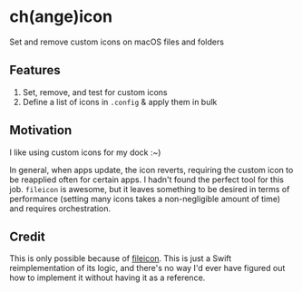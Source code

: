 # ch(ange)icon

Set and remove custom icons on macOS files and folders

## Features

1. Set, remove, and test for custom icons
2. Define a list of icons in `.config` & apply them in bulk

## Motivation

I like using custom icons for my dock :~)



In general, when apps update, the icon reverts, requiring the custom icon to be reapplied often for certain apps. I hadn't found the perfect tool for this job. `fileicon` is awesome, but it leaves something to be desired in terms of performance (setting many icons takes a non-negligible amount of time) and requires orchestration.

## Credit

This is only possible because of [fileicon](https://github.com/mklement0/fileicon/tree/master). This is just a Swift reimplementation of its logic, and there's no way I'd ever have figured out how to implement it without having it as a reference.
